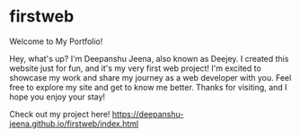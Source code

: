 # firstweb
Welcome to My Portfolio!

Hey, what's up? I'm Deepanshu Jeena, also known as Deejey. I created this website just for fun, and it's my very first web project! I'm excited to showcase my work and share my journey as a web developer with you. Feel free to explore my site and get to know me better. Thanks for visiting, and I hope you enjoy your stay!

Check out my project here! https://deepanshu-jeena.github.io/firstweb/index.html
